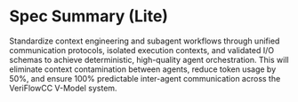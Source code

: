 # Spec Summary (Lite)

Standardize context engineering and subagent workflows through unified communication protocols, isolated execution contexts, and validated I/O schemas to achieve deterministic, high-quality agent orchestration. This will eliminate context contamination between agents, reduce token usage by 50%, and ensure 100% predictable inter-agent communication across the VeriFlowCC V-Model system.
